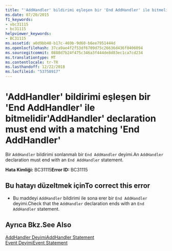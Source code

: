 ```yaml
---
title: "'AddHandler' bildirimi eşleşen bir 'End AddHandler' ile bitmelidir"
ms.date: 07/20/2015
f1_keywords:
- vbc31115
- bc31115
helpviewer_keywords:
- BC31115
ms.assetid: a0d9bb48-b17c-469b-9d60-b6ee7951444d
ms.openlocfilehash: 37ca9ae4f2f53df6709d75c26636d436f0406094
ms.sourcegitcommit: 0888d7b24f475c346a3f444de8d83ec1ca7cd234
ms.translationtype: MT
ms.contentlocale: tr-TR
ms.lasthandoff: 12/22/2018
ms.locfileid: "53758917"
---
```

# <a name="addhandler-declaration-must-end-with-a-matching-end-addhandler"></a><span data-ttu-id="e36ac-102">'AddHandler' bildirimi eşleşen bir 'End AddHandler' ile bitmelidir</span><span class="sxs-lookup"><span data-stu-id="e36ac-102">'AddHandler' declaration must end with a matching 'End AddHandler'</span></span>
<span data-ttu-id="e36ac-103">Bir `AddHandler` bildirimi sonlanmalı bir `End AddHandler` deyimi.</span><span class="sxs-lookup"><span data-stu-id="e36ac-103">An `AddHandler` declaration must end with an `End AddHandler` statement.</span></span>  
  
 <span data-ttu-id="e36ac-104">**Hata Kimliği:** BC31115</span><span class="sxs-lookup"><span data-stu-id="e36ac-104">**Error ID:** BC31115</span></span>  
  
## <a name="to-correct-this-error"></a><span data-ttu-id="e36ac-105">Bu hatayı düzeltmek için</span><span class="sxs-lookup"><span data-stu-id="e36ac-105">To correct this error</span></span>  
  
-   <span data-ttu-id="e36ac-106">Bu maddeyi `AddHandler` bildirimi ile sona erer bir `End AddHandler` deyimi.</span><span class="sxs-lookup"><span data-stu-id="e36ac-106">Check that the `AddHandler` declaration ends with an `End AddHandler` statement.</span></span>  
  
## <a name="see-also"></a><span data-ttu-id="e36ac-107">Ayrıca Bkz.</span><span class="sxs-lookup"><span data-stu-id="e36ac-107">See Also</span></span>  
 [<span data-ttu-id="e36ac-108">AddHandler Deyimi</span><span class="sxs-lookup"><span data-stu-id="e36ac-108">AddHandler Statement</span></span>](../../visual-basic/language-reference/statements/addhandler-statement.md)  
 [<span data-ttu-id="e36ac-109">Event Deyimi</span><span class="sxs-lookup"><span data-stu-id="e36ac-109">Event Statement</span></span>](../../visual-basic/language-reference/statements/event-statement.md)
